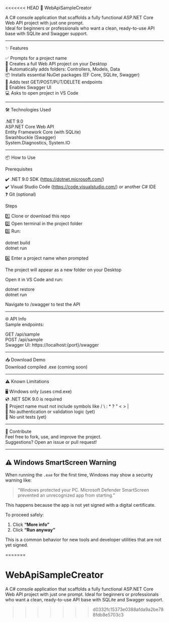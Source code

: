 <<<<<<< HEAD
🚀 WebApiSampleCreator

A C# console application that scaffolds a fully functional ASP.NET Core Web API project with just one prompt.  
Ideal for beginners or professionals who want a clean, ready-to-use API base with SQLite and Swagger support.

---

✨ Features

✅ Prompts for a project name  
📁 Creates a full Web API project on your Desktop  
📂 Automatically adds folders: Controllers, Models, Data  
📦 Installs essential NuGet packages (EF Core, SQLite, Swagger)  
🔧 Adds test GET/POST/PUT/DELETE endpoints  
📄 Enables Swagger UI  
💻 Asks to open project in VS Code

---

🛠 Technologies Used

.NET 9.0  
ASP.NET Core Web API  
Entity Framework Core (with SQLite)  
Swashbuckle (Swagger)  
System.Diagnostics, System.IO

---

📦 How to Use

Prerequisites

✔️ .NET 9.0 SDK  (https://dotnet.microsoft.com/)  
✔️ Visual Studio Code (https://code.visualstudio.com/) or another C# IDE  
❓ Git (optional)

Steps

1️⃣ Clone or download this repo  
2️⃣ Open terminal in the project folder  
3️⃣ Run:

   dotnet build  
   dotnet run

4️⃣ Enter a project name when prompted

The project will appear as a new folder on your Desktop

Open it in VS Code and run:

   dotnet restore  
   dotnet run

Navigate to /swagger to test the API

---

🌐 API Info  
Sample endpoints:

GET /api/sample  
POST /api/sample  
Swagger UI: https://localhost:{port}/swagger

---

📥 Download Demo  
Download compiled .exe (coming soon)

---

⚠️ Known Limitations

🖥️ Windows only (uses cmd.exe)  
💿 .NET SDK 9.0 is required  
🚫 Project name must not include symbols like / \ : * ? " < > |  
🔐 No authentication or validation logic (yet)  
🧪 No unit tests (yet)

---

🤝 Contribute  
Feel free to fork, use, and improve the project.  
Suggestions? Open an issue or pull request!

---

## ⚠️ Windows SmartScreen Warning

When running the `.exe` for the first time, Windows may show a security warning like:

> “Windows protected your PC. Microsoft Defender SmartScreen prevented an unrecognized app from starting.”

This happens because the app is not yet signed with a digital certificate.

To proceed safely:

1. Click **“More info”**
2. Click **“Run anyway”**

This is a common behavior for new tools and developer utilities that are not yet signed.

=======
# WebApiSampleCreator
A C# console application that scaffolds a fully functional ASP.NET Core Web API project with just one prompt. Ideal for beginners or professionals who want a clean, ready-to-use API base with SQLite and Swagger support.
>>>>>>> d0332fc15373e0388afda9a2be788fdb8e5703c3
